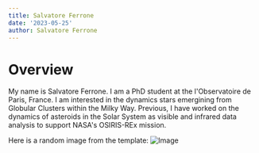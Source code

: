 ```yaml
---
title: Salvatore Ferrone
date: '2023-05-25'
author: Salvatore Ferrone
---
```


# Overview

My name is Salvatore Ferrone. I am a PhD student at the l'Observatoire de Paris, France. I am interested in the dynamics stars emergining from Globular Clusters within the Milky Way. Previous, I have worked on the dynamics of asteroids in the Solar System as visible and infrared data analysis to support NASA's OSIRIS-REx mission.



Here is a random image from the template:
![Image](https://source.unsplash.com/random/600x400/?tech)
